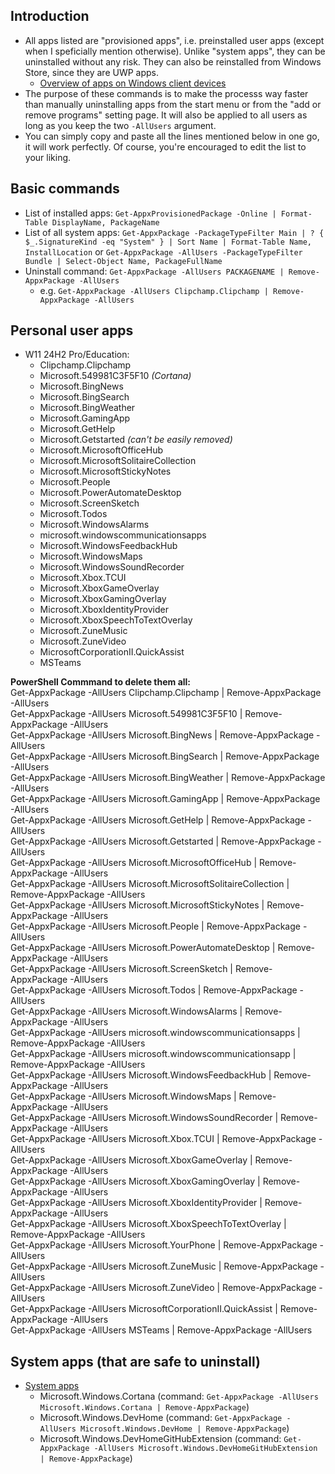 ## Introduction
- All apps listed are "provisioned apps", i.e. preinstalled user apps (except when I speficially mention otherwise). Unlike "system apps", they can be uninstalled without any risk. They can also be reinstalled from Windows Store, since they are UWP apps.
  - [Overview of apps on Windows client devices](https://learn.microsoft.com/en-us/windows/application-management/overview-windows-apps)
 - The purpose of these commands is to make the processs way faster than manually uninstalling apps from the start menu or from the "add or remove programs" setting page. It will also be applied to all users as long as you keep the two `-AllUsers` argument.
 - You can simply copy and paste all the lines mentioned below in one go, it will work perfectly. Of course, you're encouraged to edit the list to your liking.


## Basic commands
- List of installed apps: `Get-AppxProvisionedPackage -Online | Format-Table DisplayName, PackageName`
- List of all system apps: `Get-AppxPackage -PackageTypeFilter Main | ? { $_.SignatureKind -eq "System" } | Sort Name | Format-Table Name, InstallLocation` or `Get-AppxPackage -AllUsers -PackageTypeFilter Bundle | Select-Object Name, PackageFullName`
- Uninstall command: `Get-AppxPackage -AllUsers PACKAGENAME | Remove-AppxPackage -AllUsers`
    - e.g. `Get-AppxPackage -AllUsers Clipchamp.Clipchamp | Remove-AppxPackage -AllUsers`
## Personal user apps
- W11 24H2 Pro/Education: 
    - Clipchamp.Clipchamp
    - Microsoft.549981C3F5F10 *(Cortana)*
    - Microsoft.BingNews
    - Microsoft.BingSearch
    - Microsoft.BingWeather
    - Microsoft.GamingApp
    - Microsoft.GetHelp
    - Microsoft.Getstarted *(can't be easily removed)*
    - Microsoft.MicrosoftOfficeHub
    - Microsoft.MicrosoftSolitaireCollection
    - Microsoft.MicrosoftStickyNotes
    - Microsoft.People
    - Microsoft.PowerAutomateDesktop
    - Microsoft.ScreenSketch
    - Microsoft.Todos
    - Microsoft.WindowsAlarms
    - microsoft.windowscommunicationsapps
    - Microsoft.WindowsFeedbackHub
    - Microsoft.WindowsMaps
    - Microsoft.WindowsSoundRecorder
    - Microsoft.Xbox.TCUI
    - Microsoft.XboxGameOverlay
    - Microsoft.XboxGamingOverlay
    - Microsoft.XboxIdentityProvider
    - Microsoft.XboxSpeechToTextOverlay
    - Microsoft.ZuneMusic
    - Microsoft.ZuneVideo
    - MicrosoftCorporationII.QuickAssist
    - MSTeams

**PowerShell Commmand to delete them all:**  
Get-AppxPackage -AllUsers Clipchamp.Clipchamp | Remove-AppxPackage -AllUsers  
Get-AppxPackage -AllUsers Microsoft.549981C3F5F10 | Remove-AppxPackage -AllUsers  
Get-AppxPackage -AllUsers Microsoft.BingNews | Remove-AppxPackage -AllUsers  
Get-AppxPackage -AllUsers Microsoft.BingSearch | Remove-AppxPackage -AllUsers  
Get-AppxPackage -AllUsers Microsoft.BingWeather | Remove-AppxPackage -AllUsers  
Get-AppxPackage -AllUsers Microsoft.GamingApp | Remove-AppxPackage -AllUsers  
Get-AppxPackage -AllUsers Microsoft.GetHelp | Remove-AppxPackage -AllUsers  
Get-AppxPackage -AllUsers Microsoft.Getstarted | Remove-AppxPackage -AllUsers  
Get-AppxPackage -AllUsers Microsoft.MicrosoftOfficeHub | Remove-AppxPackage -AllUsers  
Get-AppxPackage -AllUsers Microsoft.MicrosoftSolitaireCollection | Remove-AppxPackage -AllUsers  
Get-AppxPackage -AllUsers Microsoft.MicrosoftStickyNotes | Remove-AppxPackage -AllUsers  
Get-AppxPackage -AllUsers Microsoft.People | Remove-AppxPackage -AllUsers  
Get-AppxPackage -AllUsers Microsoft.PowerAutomateDesktop | Remove-AppxPackage -AllUsers  
Get-AppxPackage -AllUsers Microsoft.ScreenSketch | Remove-AppxPackage -AllUsers  
Get-AppxPackage -AllUsers Microsoft.Todos | Remove-AppxPackage -AllUsers  
Get-AppxPackage -AllUsers Microsoft.WindowsAlarms | Remove-AppxPackage -AllUsers  
Get-AppxPackage -AllUsers microsoft.windowscommunicationsapps | Remove-AppxPackage -AllUsers  
Get-AppxPackage -AllUsers microsoft.windowscommunicationsapp | Remove-AppxPackage -AllUsers  
Get-AppxPackage -AllUsers Microsoft.WindowsFeedbackHub | Remove-AppxPackage -AllUsers  
Get-AppxPackage -AllUsers Microsoft.WindowsMaps | Remove-AppxPackage -AllUsers  
Get-AppxPackage -AllUsers Microsoft.WindowsSoundRecorder | Remove-AppxPackage -AllUsers  
Get-AppxPackage -AllUsers Microsoft.Xbox.TCUI | Remove-AppxPackage -AllUsers  
Get-AppxPackage -AllUsers Microsoft.XboxGameOverlay | Remove-AppxPackage -AllUsers  
Get-AppxPackage -AllUsers Microsoft.XboxGamingOverlay | Remove-AppxPackage -AllUsers  
Get-AppxPackage -AllUsers Microsoft.XboxIdentityProvider | Remove-AppxPackage -AllUsers  
Get-AppxPackage -AllUsers Microsoft.XboxSpeechToTextOverlay | Remove-AppxPackage -AllUsers  
Get-AppxPackage -AllUsers Microsoft.YourPhone  | Remove-AppxPackage -AllUsers  
Get-AppxPackage -AllUsers Microsoft.ZuneMusic | Remove-AppxPackage -AllUsers  
Get-AppxPackage -AllUsers Microsoft.ZuneVideo | Remove-AppxPackage -AllUsers  
Get-AppxPackage -AllUsers MicrosoftCorporationII.QuickAssist  | Remove-AppxPackage -AllUsers  
Get-AppxPackage -AllUsers MSTeams | Remove-AppxPackage -AllUsers  

## System apps (that are safe to uninstall)
 - [System apps](https://learn.microsoft.com/en-us/windows/application-management/system-apps-windows-client-os)
    - Microsoft.Windows.Cortana (command: `Get-AppxPackage -AllUsers Microsoft.Windows.Cortana | Remove-AppxPackage`)
    - Microsoft.Windows.DevHome (command: `Get-AppxPackage -AllUsers Microsoft.Windows.DevHome | Remove-AppxPackage`)
    - Microsoft.Windows.DevHomeGitHubExtension (command: `Get-AppxPackage -AllUsers Microsoft.Windows.DevHomeGitHubExtension | Remove-AppxPackage`)
